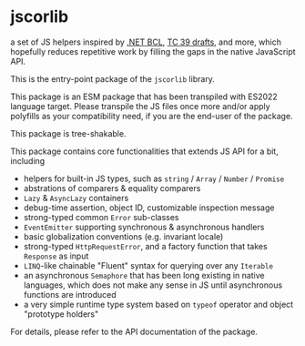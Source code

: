 # jscorlib

a set of JS helpers inspired by [.NET BCL](https://learn.microsoft.com/en-us/dotnet/standard/class-library-overview), [TC 39 drafts](https://github.com/tc39/proposals?tab=readme-ov-file), and more, which hopefully reduces repetitive work by filling the gaps in the native JavaScript API.

This is the entry-point package of the `jscorlib` library.

This package is an ESM package that has been transpiled with ES2022 language target. Please transpile the JS files once more and/or apply polyfills as your compatibility need, if you are the end-user of the package.

This package is tree-shakable.

This package contains core functionalities that extends JS API for a bit, including

* helpers for built-in JS types, such as `string` / `Array` / `Number` / `Promise`
* abstrations of comparers & equality comparers
* `Lazy` & `AsyncLazy` containers
* debug-time assertion, object ID, customizable inspection message
* strong-typed common `Error` sub-classes
* `EventEmitter` supporting synchronous & asynchronous handlers
* basic globalization conventions (e.g. invariant locale)
* strong-typed `HttpRequestError`, and a factory function that takes `Response` as input
* `LINQ`-like chainable "Fluent" syntax for querying over any `Iterable`
* an asynchronous `Semaphore` that has been long existing in native languages, which does not make any sense in JS until asynchronous functions are introduced
* a very simple runtime type system based on `typeof` operator and object "prototype holders"

For details, please refer to the API documentation of the package.
